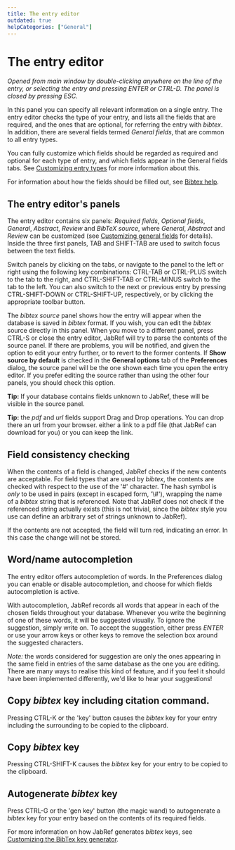 ```yaml
---
title: The entry editor
outdated: true
helpCategories: ["General"]
---
```


# The entry editor

*Opened from main window by double-clicking anywhere on the line of the entry, or selecting the entry and pressing ENTER or CTRL-D. The panel is closed by pressing ESC.*

In this panel you can specify all relevant information on a single entry. The entry editor checks the type of your entry, and lists all the fields that are required, and the ones that are optional, for referring the entry with *bibtex*. In addition, there are several fields termed *General fields*, that are common to all entry types.

You can fully customize which fields should be regarded as required and optional for each type of entry, and which fields appear in the General fields tabs. See [Customizing entry types](CustomEntriesHelp) for more information about this.

For information about how the fields should be filled out, see [Bibtex help](BibtexHelp).

## The entry editor's panels

The entry editor contains six panels: *Required fields*, *Optional fields*, *General*, *Abstract*, *Review* and *BibTeX source*, where *General*, *Abstract* and *Review* can be customized (see [Customizing general fields](GeneralFields) for details). Inside the three first panels, TAB and SHIFT-TAB are used to switch focus between the text fields.

Switch panels by clicking on the tabs, or navigate to the panel to the left or right using the following key combinations: CTRL-TAB or CTRL-PLUS switch to the tab to the right, and CTRL-SHIFT-TAB or CTRL-MINUS switch to the tab to the left. You can also switch to the next or previous entry by pressing CTRL-SHIFT-DOWN or CTRL-SHIFT-UP, respectively, or by clicking the appropriate toolbar button.

The *bibtex source* panel shows how the entry will appear when the database is saved in *bibtex* format. If you wish, you can edit the *bibtex* source directly in this panel. When you move to a different panel, press CTRL-S or close the entry editor, JabRef will try to parse the contents of the source panel. If there are problems, you will be notified, and given the option to edit your entry further, or to revert to the former contents. If **Show source by default** is checked in the **General options** tab of the **Preferences** dialog, the source panel will be the one shown each time you open the entry editor. If you prefer editing the source rather than using the other four panels, you should check this option.

**Tip:** If your database contains fields unknown to JabRef, these will be visible in the source panel.

**Tip:** the *pdf* and *url* fields support Drag and Drop operations. You can drop there an url from your browser. either a link to a pdf file (that JabRef can download for you) or you can keep the link.

## Field consistency checking

When the contents of a field is changed, JabRef checks if the new contents are acceptable. For field types that are used by *bibtex*, the contents are checked with respect to the use of the '\#' character. The hash symbol is *only* to be used in pairs (except in escaped form, '\\\#'), wrapping the name of a *bibtex* string that is referenced. Note that JabRef does not check if the referenced string actually exists (this is not trivial, since the *bibtex* style you use can define an arbitrary set of strings unknown to JabRef).

If the contents are not accepted, the field will turn red, indicating an error. In this case the change will not be stored.

## Word/name autocompletion

The entry editor offers autocompletion of words. In the Preferences dialog you can enable or disable autocompletion, and choose for which fields autocompletion is active.

With autocompletion, JabRef records all words that appear in each of the chosen fields throughout your database. Whenever you write the beginning of one of these words, it will be suggested visually. To ignore the suggestion, simply write on. To accept the suggestion, either press *ENTER* or use your arrow keys or other keys to remove the selection box around the suggested characters.

*Note:* the words considered for suggestion are only the ones appearing in the same field in entries of the same database as the one you are editing. There are many ways to realise this kind of feature, and if you feel it should have been implemented differently, we'd like to hear your suggestions!

## Copy *bibtex* key including citation command.

Pressing CTRL-K or the 'key' button causes the *bibtex* key for your entry including the surrounding to be copied to the clipboard.

## Copy *bibtex* key

Pressing CTRL-SHIFT-K causes the *bibtex* key for your entry to be copied to the clipboard.

## Autogenerate *bibtex* key

Press CTRL-G or the 'gen key' button (the magic wand) to autogenerate a *bibtex* key for your entry based on the contents of its required fields.

For more information on how JabRef generates *bibtex* keys, see [Customizing the BibTex key generator](LabelPatterns).

